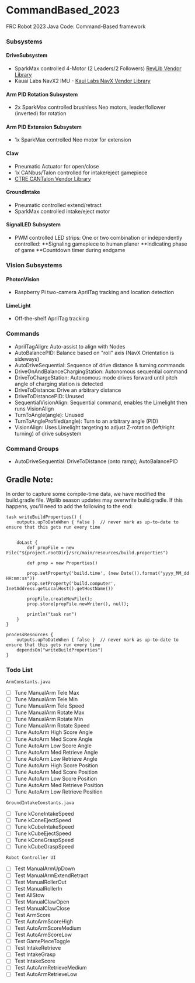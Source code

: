 # CommandBased_2023
FRC Robot 2023 Java Code: Command-Based framework

### Subsystems

#### DriveSubsystem
* SparkMax controlled 4-Motor (2 Leaders/2 Followers) [RevLib Vendor Library](https://software-metadata.revrobotics.com/REVLib-2023.json)
* Kauai Labs NavX2 IMU - [Kaui Labs NavX Vendor Library](https://dev.studica.com/releases/2023/NavX.json) 

#### Arm PID Rotation Subsystem
* 2x SparkMax controlled brushless Neo motors, leader/follower (inverted) for rotation
#### Arm PID Extension Subsystem
* 1x SparkMax controlled Neo motor for extension

#### Claw
* Pneumatic Actuator for open/close
* 1x CANbus/Talon controlled for intake/eject gamepiece
* [CTRE CANTalon Vendor Library](https://maven.ctr-electronics.com/release/com/ctre/phoenix/Phoenix5-frc2023-latest.json)

#### GroundIntake
* Pneumatic controlled extend/retract
* SparkMax controlled intake/eject motor

#### SignalLED Subsystem
* PWM controlled LED strips: One or two combination or independently controlled: 
**Signaling gamepiece to human planer
**Indicating phase of game
**Countdown timer during endgame

### Vision Subsystems
#### PhotonVision
* Raspberry Pi two-camera AprilTag tracking and location detection

#### LimeLight
* Off-the-shelf AprilTag tracking
### Commands
* AprilTagAlign: Auto-assist to align with Nodes
* AutoBalancePID: Balance based on "roll" axis (NavX Orientation is sideways)
* AutoDriveSequential: Sequence of drive distance & turning commands
* DriveOnAndBalanceChargingStation: Autonomous sequential command
* DriveToChargeStation: Autonomous mode drives forward until pitch angle of charging station is detected
* DriveToDistance: Drive an arbitrary distance
* DriveToDistancePID: Unused
* SequentialVisionAlign: Sequential command, enables the Limelight then runs VisionAlign 
* TurnToAngle(angle): Unused
* TurnToAngleProfiled(angle): Turn to an arbitrary angle (PID)
* VisionAlign: Uses Limelight targeting to adjust Z-rotation (left/right turning) of drive subsystem

### Command Groups
* AutoDriveSequential: DriveToDistance (onto ramp); AutoBalancePID

## Gradle Note:

In order to capture some compile-time data, we have modified the build.gradle file. Wpilib season updates may overwrite build.gradle. If this happens, you'll need to add the following to the end:

```
task writeBuildProperties() {
	outputs.upToDateWhen { false }  // never mark as up-to-date to ensure that this gets run every time


	doLast {
        def propFile = new File("${project.rootDir}/src/main/resources/build.properties")

        def prop = new Properties()

        prop.setProperty('build.time', (new Date()).format("yyyy_MM_dd HH:mm:ss"))
        prop.setProperty('build.computer', InetAddress.getLocalHost().getHostName())

        propFile.createNewFile();
        prop.store(propFile.newWriter(), null);

        println("task ran")
    }
}

processResources {
	outputs.upToDateWhen { false }  // never mark as up-to-date to ensure that this gets run every time
	dependsOn("writeBuildProperties")
}

```
### Todo List
`ArmConstants.java`  
- [ ] Tune ManualArm Tele Max
- [ ] Tune ManualArm Tele Min
- [ ] Tune ManualArm Tele Speed
- [ ] Tune ManualArm Rotate Max
- [ ] Tune ManualArm Rotate Min
- [ ] Tune ManualArm Rotate Speed
- [ ] Tune AutoArm High Score Angle
- [ ] Tune AutoArm Med Score Angle
- [ ] Tune AutoArm Low Score Angle
- [ ] Tune AutoArm Med Retrieve Angle
- [ ] Tune AutoArm Low Retrieve Angle
- [ ] Tune AutoArm High Score Position
- [ ] Tune AutoArm Med Score Position
- [ ] Tune AutoArm Low Score Position
- [ ] Tune AutoArm Med Retrieve Position
- [ ] Tune AutoArm Low Retrieve Position  

`GroundIntakeConstants.java`  
- [ ] Tune kConeIntakeSpeed
- [ ] Tune kConeEjectSpeed
- [ ] Tune kCubeIntakeSpeed
- [ ] Tune kCubeEjectSpeed 
- [ ] Tune kConeGraspSpeed 
- [ ] Tune kCubeGraspSpeed  

`Robot Controller UI`  
- [ ] Test ManualArmUpDown
- [ ] Test ManualArmExtendRetract
- [ ] Test ManualRollerOut
- [ ] Test ManualRollerIn
- [ ] Test AllStow  
- [ ] Test ManualClawOpen
- [ ] Test ManualClawClose
- [ ] Test ArmScore 
- [ ] Test AutoArmScoreHigh
- [ ] Test AutoArmScoreMedium
- [ ] Test AutoArmScoreLow
- [ ] Test GamePieceToggle
- [ ] Test IntakeRetrieve
- [ ] Test IntakeGrasp
- [ ] Test IntakeScore
- [ ] Test AutoArmRetrieveMedium
- [ ] Test AutoArmRetrieveLow
